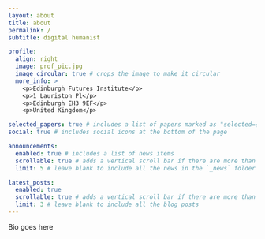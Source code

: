 ```yaml
---
layout: about
title: about
permalink: /
subtitle: digital humanist

profile:
  align: right
  image: prof_pic.jpg
  image_circular: true # crops the image to make it circular
  more_info: >
    <p>Edinburgh Futures Institute</p>
    <p>1 Lauriston Pl</p>
    <p>Edinburgh EH3 9EF</p>
    <p>United Kingdom</p>

selected_papers: true # includes a list of papers marked as "selected={true}"
social: true # includes social icons at the bottom of the page

announcements:
  enabled: true # includes a list of news items
  scrollable: true # adds a vertical scroll bar if there are more than 3 news items
  limit: 5 # leave blank to include all the news in the `_news` folder

latest_posts:
  enabled: true
  scrollable: true # adds a vertical scroll bar if there are more than 3 new posts items
  limit: 3 # leave blank to include all the blog posts
---
```


Bio goes here
